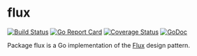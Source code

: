 # flux
[![Build Status](https://travis-ci.org/murlokswarm/flux.svg?branch=master)](https://travis-ci.org/murlokswarm/flux)
[![Go Report Card](https://goreportcard.com/badge/github.com/murlokswarm/flux)](https://goreportcard.com/report/github.com/murlokswarm/flux)
[![Coverage Status](https://coveralls.io/repos/github/murlokswarm/flux/badge.svg?branch=master)](https://coveralls.io/github/murlokswarm/flux?branch=master)
[![GoDoc](https://godoc.org/github.com/murlokswarm/flux?status.svg)](https://godoc.org/github.com/murlokswarm/flux)

Package flux is a Go implementation of the [Flux](https://facebook.github.io/flux/docs/overview.html) design pattern.

